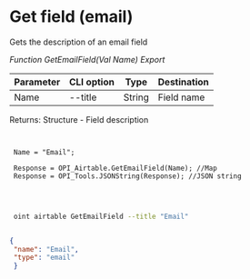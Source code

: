 ﻿---
sidebar_position: 8
---

# Get field (email)
 Gets the description of an email field


*Function GetEmailField(Val Name) Export*

 | Parameter | CLI option | Type | Destination |
 |-|-|-|-|
 | Name | --title | String | Field name |

 
 Returns: Structure - Field description

```bsl title="Code example"
	
 
 Name = "Email";
 
 Response = OPI_Airtable.GetEmailField(Name); //Map
 Response = OPI_Tools.JSONString(Response); //JSON string
 
	
```

```sh title="CLI command example"
 
 oint airtable GetEmailField --title "Email"


```


```json title="Result"

{
 "name": "Email",
 "type": "email"
 }

```
